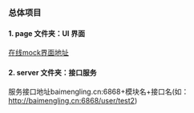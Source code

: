 ### 总体项目
#### 1. page 文件夹：UI 界面

[在线mock界面地址](http://baimengling.cn/#/home)

#### 2. server 文件夹：接口服务

服务接口地址baimengling.cn:6868+模块名+接口名(如：http://baimengling.cn:6868/user/test2)
